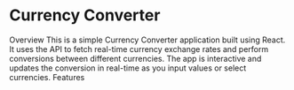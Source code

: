 # Currency Converter

Overview
This is a simple Currency Converter application built using React. It uses the API to fetch real-time currency exchange rates and perform conversions between different currencies. The app is interactive and updates the conversion in real-time as you input values or select currencies.
Features
